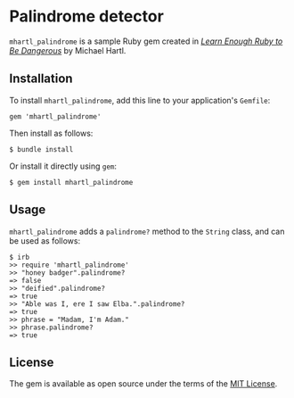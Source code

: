 # Palindrome detector

`mhartl_palindrome` is a sample Ruby gem created in [*Learn Enough Ruby to Be Dangerous*](https://www.learnenough.com/ruby-tutorial) by Michael Hartl.

## Installation

To install `mhartl_palindrome`, add this line to your application's `Gemfile`:

```
gem 'mhartl_palindrome'
```

Then install as follows:

```
$ bundle install
```

Or install it directly using `gem`:

```
$ gem install mhartl_palindrome
```

## Usage

`mhartl_palindrome` adds a `palindrome?` method to the `String` class, and can be used as follows:

```
$ irb
>> require 'mhartl_palindrome'
>> "honey badger".palindrome?
=> false
>> "deified".palindrome?
=> true
>> "Able was I, ere I saw Elba.".palindrome?
=> true
>> phrase = "Madam, I'm Adam."
>> phrase.palindrome?
=> true
```

## License

The gem is available as open source under the terms of the [MIT License](https://opensource.org/licenses/MIT).

<!--# Olive::Palindrome-->

<!--Welcome to your new gem! In this directory, you'll find the files you need to be able to package up your Ruby library into a gem. Put your Ruby code in the file `lib/olive/palindrome`. To experiment with that code, run `bin/console` for an interactive prompt.-->

<!--TODO: Delete this and the text above, and describe your gem-->

<!--## Installation-->

<!--Add this line to your application's Gemfile:-->

<!--```ruby-->
<!--gem 'olive_palindrome'-->
<!--```-->

<!--And then execute:-->

<!--    $ bundle-->

<!--Or install it yourself as:-->

<!--    $ gem install olive_palindrome-->

<!--## Usage-->

<!--TODO: Write usage instructions here-->

<!--## Development-->

<!--After checking out the repo, run `bin/setup` to install dependencies. Then, run `rake test` to run the tests. You can also run `bin/console` for an interactive prompt that will allow you to experiment.-->

<!--To install this gem onto your local machine, run `bundle exec rake install`. To release a new version, update the version number in `version.rb`, and then run `bundle exec rake release`, which will create a git tag for the version, push git commits and tags, and push the `.gem` file to [rubygems.org](https://rubygems.org).-->

<!--## Contributing-->

<!--Bug reports and pull requests are welcome on GitHub at https://github.com/[USERNAME]/olive_palindrome.-->
